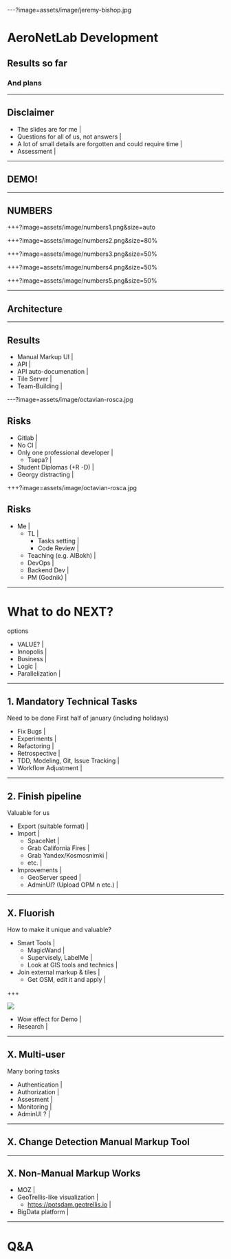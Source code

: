 ---?image=assets/image/jeremy-bishop.jpg

# AeroNetLab Development

## Results so far
### And plans

---

## Disclaimer

- The slides are for me |
- Questions for all of us, not answers |
- A lot of small details are forgotten and could require time |
- Assessment |

---

## DEMO!

---

## NUMBERS

+++?image=assets/image/numbers1.png&size=auto
<!-- .slide: data-background-transition="none" -->
+++?image=assets/image/numbers2.png&size=80%
<!-- .slide: data-background-transition="none" -->
+++?image=assets/image/numbers3.png&size=50%
<!-- .slide: data-background-transition="none" -->
+++?image=assets/image/numbers4.png&size=50%
<!-- .slide: data-background-transition="none" -->
+++?image=assets/image/numbers5.png&size=50%
<!-- .slide: data-background-transition="none" -->
---

## Architecture

---

## Results 

- Manual Markup UI |
- API |
- API auto-documenation |
- Tile Server |
- Team-Building |

---?image=assets/image/octavian-rosca.jpg

## Risks

- Gitlab |
- No CI |
- Only one professional developer |
  - Tsepa? |
- Student Diplomas (+R -D) |
- Georgy distracting |

+++?image=assets/image/octavian-rosca.jpg

## Risks

- Me |
  - TL |
    - Tasks setting |
    - Code Review |
  - Teaching (e.g. AlBokh) |
  - DevOps |
  - Backend Dev |
  - PM (Godnik) |

---

# What to do NEXT?

options

- VALUE? |
- Innopolis |
- Business |
- Logic |
- Parallelization |

---

## 1. Mandatory Technical Tasks

Need to be done
First half of january (including holidays)

- Fix Bugs |
- Experiments |
- Refactoring |
- Retrospective |
- TDD, Modeling, Git, Issue Tracking |
- Workflow Adjustment |

---

## 2. Finish pipeline

Valuable for us

- Export (suitable format) |
- Import |
  - SpaceNet |
  - Grab California Fires |
  - Grab Yandex/Kosmosnimki |
  - etc. |
- Improvements |
  - GeoServer speed |
  - AdminUI? (Upload OPM n etc.) |

---

## X. Fluorish

How to make it unique and valuable?

- Smart Tools |
  - MagicWand |
  - Supervisely, LabelMe |
  - Look at GIS tools and technics |
- Join external markup & tiles |
  - Get OSM, edit it and apply |

+++

<img class="progressiveMedia-image js-progressiveMedia-image" data-src="https://cdn-images-1.medium.com/max/2000/1*nQO-Xa0L298tSBmjsGyRIA.gif" src="https://cdn-images-1.medium.com/max/2000/1*nQO-Xa0L298tSBmjsGyRIA.gif">

- Wow effect for Demo |
- Research |

---

## X. Multi-user

Many boring tasks

- Authentication |
- Authorization |
- Assesment |
- Monitoring |
- AdminUI ? |

---

## X. Change Detection Manual Markup Tool

---

## X. Non-Manual Markup Works

- MOZ |
- GeoTrellis-like visualization |
  - https://potsdam.geotrellis.io | 
- BigData platform |


---

# Q&A


